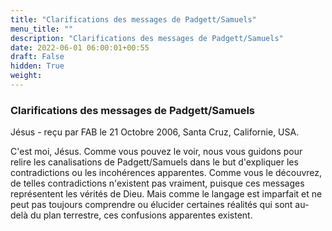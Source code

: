 ```yaml
---
title: "Clarifications des messages de Padgett/Samuels"
menu_title: ""
description: "Clarifications des messages de Padgett/Samuels"
date: 2022-06-01 06:00:01+00:55
draft: False
hidden: True
weight:
---
```

### Clarifications des messages de Padgett/Samuels

Jésus - reçu par FAB le 21 Octobre 2006, Santa Cruz, Californie, USA.

C'est moi, Jésus.
Comme vous pouvez le voir, nous vous guidons pour relire les canalisations de Padgett/Samuels dans le but d'expliquer les contradictions ou les incohérences apparentes.
Comme vous le découvrez, de telles contradictions n'existent pas vraiment, puisque ces messages représentent les vérités de Dieu. Mais comme le langage est imparfait et ne peut pas toujours comprendre ou élucider certaines réalités qui sont au-delà du plan terrestre, ces confusions apparentes existent.
